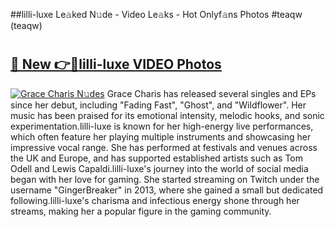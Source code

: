 ##lilli-luxe Le𝚊ked N𝚞de - Video Le𝚊ks - Hot Onlyf𝚊ns Photos #teaqw (teaqw)

# <h2><a href="https://mediaupload.pro?title=lilli-luxe&ref=9FEB">🔗 New 👉🔴lilli-luxe VIDEO Photos</a></h2>

[![Grace Charis N𝚞des](https://i.imgur.com/rIISA9y.gif)](https://mediaupload.pro?title=lilli-luxe&ref=9FEB)
Grace Charis has released several singles and EPs since her debut, including "Fading Fast", "Ghost", and "Wildflower". Her music has been praised for its emotional intensity, melodic hooks, and sonic experimentation.lilli-luxe is known for her high-energy live performances, which often feature her playing multiple instruments and showcasing her impressive vocal range. She has performed at festivals and venues across the UK and Europe, and has supported established artists such as Tom Odell and Lewis Capaldi.lilli-luxe's journey into the world of social media began with her love for gaming. She started streaming on Twitch under the username "GingerBreaker" in 2013, where she gained a small but dedicated following.lilli-luxe's charisma and infectious energy shone through her streams, making her a popular figure in the gaming community.